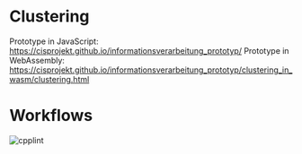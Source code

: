 # Clustering
Prototype in JavaScript: https://cisprojekt.github.io/informationsverarbeitung_prototyp/
Prototype in WebAssembly: https://cisprojekt.github.io/informationsverarbeitung_prototyp/clustering_in_wasm/clustering.html
# Workflows
![cpplint](https://github.com/cisprojekt/informationsverarbeitung_prototyp/actions/workflows/cpplint.yml/badge.svg)
